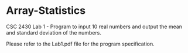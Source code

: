 # Array-Statistics
CSC 2430 Lab 1 - Program to input 10 real numbers and output the mean and standard deviation of the numbers.

Please refer to the Lab1.pdf file for the program specification.
